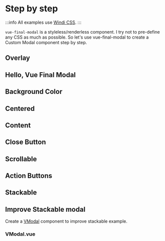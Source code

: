 # Step by step

:::info
All examples use [Windi CSS](https://windicss.org/).
:::

`vue-final-modal` is a styleless/renderless component. I try not to pre-define any CSS as much as possible. So let's use vue-final-modal to create a Custom Modal component step by step.

## Overlay

<CodeBlock :importComponentInstanceFn="() => import('@/components/use-cases/VOverlay.vue')" :importComponentRawFn="() => import('@/components/use-cases/VOverlay.vue?raw')"></CodeBlock>

## Hello, Vue Final Modal

<CodeBlock :importComponentInstanceFn="() => import('@/components/use-cases/VBasic.vue')" :importComponentRawFn="() => import('@/components/use-cases/VBasic.vue?raw')"></CodeBlock>

## Background Color

<CodeBlock :importComponentInstanceFn="() => import('@/components/use-cases/VBackground.vue')" :importComponentRawFn="() => import('@/components/use-cases/VBackground.vue?raw')"></CodeBlock>

## Centered

<CodeBlock :importComponentInstanceFn="() => import('@/components/use-cases/VCentered.vue')" :importComponentRawFn="() => import('@/components/use-cases/VCentered.vue?raw')"></CodeBlock>

## Content

<CodeBlock :importComponentInstanceFn="() => import('@/components/use-cases/VContent.vue')" :importComponentRawFn="() => import('@/components/use-cases/VContent.vue?raw')"></CodeBlock>

## Close Button

<CodeBlock :importComponentInstanceFn="() => import('@/components/use-cases/VCloseButton.vue')" :importComponentRawFn="() => import('@/components/use-cases/VCloseButton.vue?raw')"></CodeBlock>

## Scrollable

<CodeBlock :importComponentInstanceFn="() => import('@/components/use-cases/VScrollable.vue')" :importComponentRawFn="() => import('@/components/use-cases/VScrollable.vue?raw')"></CodeBlock>

## Action Buttons

<CodeBlock :importComponentInstanceFn="() => import('@/components/use-cases/VActionButtons.vue')" :importComponentRawFn="() => import('@/components/use-cases/VActionButtons.vue?raw')"></CodeBlock>

## Stackable

<CodeBlock :importComponentInstanceFn="() => import('@/components/use-cases/VStackable.vue')" :importComponentRawFn="() => import('@/components/use-cases/VStackable.vue?raw')"></CodeBlock>

## Improve Stackable modal

Create a [VModal](#vmodal-vue) component to improve stackable example.
### VModal.vue

<CodeBlock title="VModal.vue" :importComponentRawFn="() => import('@/components/use-cases/VModal.vue?raw')"></CodeBlock>

<CodeBlock :importComponentInstanceFn="() => import('@/components/use-cases/VStackableAdvanced.vue')" :importComponentRawFn="() => import('@/components/use-cases/VStackableAdvanced.vue?raw')"></CodeBlock>


<!-- ## Reuse VModal with Dynamic Modal 



## Reuse VModal with useModal hook

### show, hide, options -->